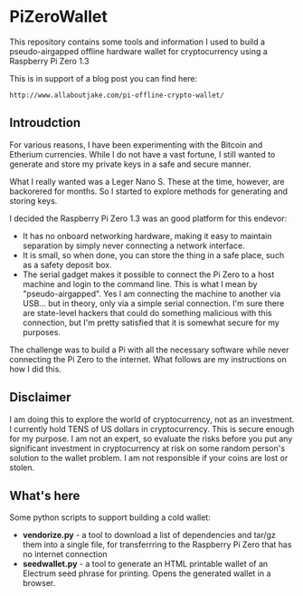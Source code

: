 # PiZeroWallet
This repository contains some tools and information I used to build a pseudo-airgapped offline hardware wallet for cryptocurrency using a Raspberry Pi Zero 1.3

This is in support of a blog post you can find here:

    http://www.allaboutjake.com/pi-offline-crypto-wallet/

## Introudction
For various reasons, I have been experimenting with the Bitcoin and Etherium currencies. While I do not have a vast fortune, I still wanted to generate and store my private keys in a safe and secure manner.

What I really wanted was a Leger Nano S.  These at the time, however, are backorered for months.  So I started to explore methods for generating and storing keys.

I decided the Raspberry Pi Zero 1.3 was an good platform for this endevor:

- It has no onboard networking hardware, making it easy to maintain separation by simply never connecting a network interface.
- It is small, so when done, you can store the thing in a safe place, such as a safety deposit box.
- The serial gadget makes it possible to connect the Pi Zero to a host machine and login to the command line.  This is what I mean by "pseudo-airgapped".  Yes I am connecting the machine to another via USB... but in theory, only via a simple  serial connection.  I'm sure there are state-level hackers that could do something malicious with this connection, but I'm pretty satisfied that it is somewhat secure for my purposes.

The challenge was to build a Pi with all the necessary software while never connecting the Pi Zero to the internet.  What follows are my instructions on how I did this.

## Disclaimer

I am doing this to explore the world of cryptocurrency, not as an investment.  I currently hold TENS of US dollars in cryptocurrency.  This is secure enough for my purpose.   I am not an expert, so evaluate the risks before you put any significant investment in cryptocurrency at risk on some random person's solution to the wallet problem.  I am not responsible if your coins are lost or stolen.

## What's here

Some python scripts to support building a cold wallet:

 - **vendorize.py** - a tool to download a list of dependencies and tar/gz them into a single file, for transferrring to the Raspberry Pi Zero that has no internet connection
 - **seedwallet.py** - a tool to generate an HTML printable wallet of an Electrum seed phrase for printing.  Opens the generated wallet in a browser.